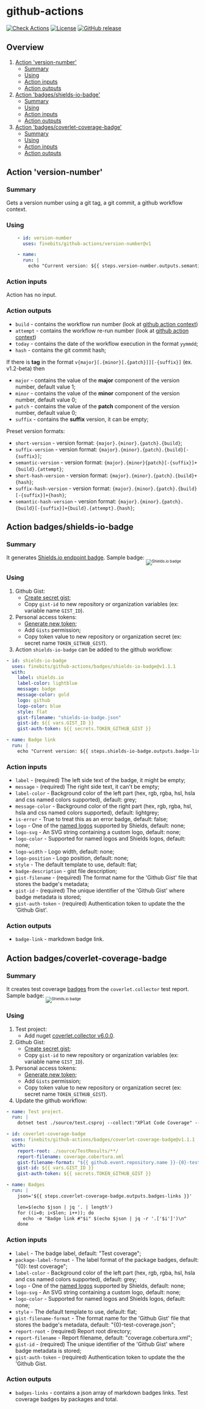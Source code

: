 # github-actions

[![Check Actions](https://github.com/finebits/github-actions/actions/workflows/check-actions.yml/badge.svg)](https://github.com/finebits/github-actions/actions/workflows/check-actions.yml)
[![License](https://img.shields.io/github/license/finebits/github-actions.svg?labelColor=343b42)](https://github.com/finebits/github-actions/blob/main/LICENSE)
[![GitHub release](https://img.shields.io/github/release/finebits/github-actions.svg?labelColor=343b42)](https://GitHub.com/finebits/github-actions/tags/)

## Overview

 1. [Action 'version-number'](#action-version-number)
    - [Summary](#summary)
    - [Using](#using)
    - [Action inputs](#action-inputs)
    - [Action outputs](#action-outputs)
 2. [Action 'badges/shields-io-badge'](#action-badgesshields-io-badge)
    - [Summary](#summary-1)
    - [Using](#using-1)
    - [Action inputs](#action-inputs-1)
    - [Action outputs](#action-outputs-1)
 3. [Action 'badges/coverlet-coverage-badge'](#action-badgescoverlet-coverage-badge)
    - [Summary](#summary-2)
    - [Using](#using-2)
    - [Action inputs](#action-inputs-2)
    - [Action outputs](#action-outputs-2)

## Action 'version-number'

### Summary

Gets a version number using a git tag, a git commit, a github workflow context.

### Using

```yaml
    - id: version-number
      uses: finebits/github-actions/version-number@v1

    - name: 
      run: |
        echo "Current version: ${{ steps.version-number.outputs.semantic-version }}"
```

### Action inputs

Action has no input.

### Action outputs

- `build` - contains the workflow run number (look at [github action context](https://docs.github.com/en/actions/learn-github-actions/contexts#github-context))
- `attempt` - contains the workflow re-run number (look at [github action context](https://docs.github.com/en/actions/learn-github-actions/contexts#github-context))
- `today` - contains the date of the workflow execution in the format `yymmdd`;
- `hash` - contains the git commit hash;

If there is **tag** in the format `v{major}[.{minor}[.{patch}]][-{suffix}]` (ex. v1.2-beta) then

- `major` - contains the value of the **major** component of the version number, default value 1;
- `minor` - contains the value of the **minor** component of the version number, default value 0;
- `patch` - contains the value of the **patch** component of the version number, default value 0;
- `suffix` - contains the **suffix** version, it can be empty;

Preset version formats:

- `short-version` - version format: `{major}.{minor}.{patch}.{build}`;
- `suffix-version` - version format: `{major}.{minor}.{patch}.{build}[-{suffix}]`;
- `semantic-version` - version format: `{major}.{minor}{patch}[-{suffix}]+{build}.{attempt}`;
- `short-hash-version` - version format: `{major}.{minor}.{patch}.{build}+{hash}`;
- `suffix-hash-version` - version format: `{major}.{minor}.{patch}.{build}[-{suffix}]+{hash}`;
- `semantic-hash-version` - version format: `{major}.{minor}.{patch}.{build}[-{suffix}]+{build}.{attempt}.{hash}`;

## Action badges/shields-io-badge

### Summary

It generates [Shields.io endpoint badge](https://shields.io/badges/endpoint-badge). Sample badge: <sub><sub>![Shields.io badge](https://img.shields.io/endpoint?url=https://gist.githubusercontent.com/finebits-github/74f6d448f4f568a286d4622e92afbc75/raw/github-actions-shields-io-badge.json)</sub></sub>

### Using

1. Github Gist:
    - [Create secret gist](https://gist.github.com);
    - Copy `gist-id` to new repository or organization variables (ex: variable name `GIST_ID`).
2. Personal access tokens:
    - [Generate new token](https://github.com/settings/tokens);
    - Add `Gists` permission;
    - Copy token value to new repository or organization secret (ex: secret name `TOKEN_GITHUB_GIST`).
3. Action `shields-io-badge` can be added to the github workflow:

```yaml
- id: shields-io-badge
  uses: finebits/github-actions/badges/shields-io-badge@v1.1.1
  with:
    label: shields.io
    label-color: lightblue
    message: badge
    message-color: gold
    logo: github
    logo-color: blue
    style: flat
    gist-filename: "shields-io-badge.json"
    gist-id: ${{ vars.GIST_ID }}
    gist-auth-token: ${{ secrets.TOKEN_GITHUB_GIST }}

- name: Badge link
  run: |
    echo "Current version: ${{ steps.shields-io-badge.outputs.badge-link }}"
```

### Action inputs

- `label` - (required) The left side text of the badge, it might be empty;
- `message` - (required) The right side text, it can't be empty;
- `label-color` - Background color of the left part (hex, rgb, rgba, hsl, hsla and css named colors supported), default: grey;
- `message-color` - Background color of the right part (hex, rgb, rgba, hsl, hsla and css named colors supported), default: lightgrey;
- `is-error` - True to treat this as an error badge, default: false;
- `logo` - One of the [named logos](https://github.com/simple-icons/simple-icons/blob/master/slugs.md) supported by Shields, default: none;
- `logo-svg` - An SVG string containing a custom logo, default: none;
- `logo-color` - Supported for named logos and Shields logos, default: none;
- `logo-width` - Logo width, default: none;
- `logo-position` - Logo position, default: none;
- `style` - The default template to use, default: flat;
- `badge-description` - gist file description;
- `gist-filename` - (required) The format name for the 'Github Gist' file that stores the badge's metadata;
- `gist-id` - (required) The unique identifier of the 'Github Gist' where badge metadata is stored;
- `gist-auth-token` - (required) Authentication token to update the the 'Github Gist'.

### Action outputs

- `badge-link` - markdown badge link.

## Action badges/coverlet-coverage-badge

### Summary

It creates test coverage [badges](https://shields.io/badges/endpoint-badge) from the `coverlet.collector` test report. Sample badge: <sub><sub>![Shields.io badge](https://img.shields.io/endpoint?url=https://gist.githubusercontent.com/finebits-github/74f6d448f4f568a286d4622e92afbc75/raw/github-actions-total-test-coverage.json)</sub></sub>

### Using

1. Test project:
    - Add nuget [coverlet.collector v6.0.0](https://www.nuget.org/packages/coverlet.collector/6.0.0).
2. Github Gist:
    - [Create secret gist](https://gist.github.com);
    - Copy `gist-id` to new repository or organization variables (ex: variable name `GIST_ID`).
3. Personal access tokens:
    - [Generate new token](https://github.com/settings/tokens);
    - Add `Gists` permission;
    - Copy token value to new repository or organization secret (ex: secret name `TOKEN_GITHUB_GIST`).
4. Update the github workflow:

```yaml
- name: Test project.
  run: |
    dotnet test ./source/test.csproj --collect:"XPlat Code Coverage" --results-directory="./source/TestResults"

- id: coverlet-coverage-badge
  uses: finebits/github-actions/badges/coverlet-coverage-badge@v1.1.1
  with:
    report-root: ./source/TestResults/**/
    report-filename: coverage.cobertura.xml
    gist-filename-format: "${{ github.event.repository.name }}-{0}-test-coverage.json"
    gist-id: ${{ vars.GIST_ID }}
    gist-auth-token: ${{ secrets.TOKEN_GITHUB_GIST }}

- name: Badges
  run: |
    json='${{ steps.coverlet-coverage-badge.outputs.badges-links }}'

    len=$(echo $json | jq '. | length')
    for ((i=0; i<$len; i++)); do
      echo -e "Badge link #"$i" $(echo $json | jq -r '.['$i']')\n"
    done
```

### Action inputs

- `label` - The badge label, default: "Test coverage";
- `package-label-format` - The label format of the package badges, default: "{0}: test coverage";
- `label-color` - Background color of the left part (hex, rgb, rgba, hsl, hsla and css named colors supported), default: grey;
- `logo` - One of the [named logos](https://github.com/simple-icons/simple-icons/blob/master/slugs.md) supported by Shields, default: none;
- `logo-svg` - An SVG string containing a custom logo, default: none;
- `logo-color` - Supported for named logos and Shields logos, default: none;
- `style` - The default template to use, default: flat;
- `gist-filename-format` - The format name for the 'Github Gist' file that stores the badge's metadata, default: "{0}-test-coverage.json";
- `report-root` - (required) Report root directory;
- `report-filename` - Report filename, default: "coverage.cobertura.xml";
- `gist-id` - (required) The unique identifier of the 'Github Gist' where badge metadata is stored;
- `gist-auth-token` - (required) Authentication token to update the the 'Github Gist.

### Action outputs

- `badges-links` - contains a json array of markdown badges links. Test coverage badges by packages and total.

